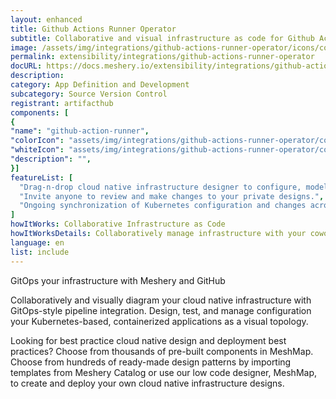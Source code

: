 ```yaml
---
layout: enhanced
title: Github Actions Runner Operator
subtitle: Collaborative and visual infrastructure as code for Github Actions Runner Operator
image: /assets/img/integrations/github-actions-runner-operator/icons/color/github-actions-runner-operator-color.svg
permalink: extensibility/integrations/github-actions-runner-operator
docURL: https://docs.meshery.io/extensibility/integrations/github-actions-runner-operator
description: 
category: App Definition and Development
subcategory: Source Version Control
registrant: artifacthub
components: [
{
"name": "github-action-runner",
"colorIcon": "assets/img/integrations/github-actions-runner-operator/components/github-action-runner/icons/color/github-action-runner-color.svg",
"whiteIcon": "assets/img/integrations/github-actions-runner-operator/components/github-action-runner/icons/white/github-action-runner-white.svg",
"description": "",
}]
featureList: [
  "Drag-n-drop cloud native infrastructure designer to configure, model, and deploy your workloads.",
  "Invite anyone to review and make changes to your private designs.",
  "Ongoing synchronization of Kubernetes configuration and changes across any number of clusters."
]
howItWorks: Collaborative Infrastructure as Code
howItWorksDetails: Collaboratively manage infrastructure with your coworkers synchronously sharing the same designs.
language: en
list: include
---
```

<p>
GitOps your infrastructure with Meshery and GitHub
</p>
<p>
    Collaboratively and visually diagram your cloud native infrastructure with GitOps-style pipeline integration. Design, test, and manage configuration your Kubernetes-based, containerized applications as a visual topology.
</p>
<p>
    Looking for best practice cloud native design and deployment best practices? Choose from thousands of pre-built components in MeshMap. Choose from hundreds of ready-made design patterns by importing templates from Meshery Catalog or use our low code designer, MeshMap, to create and deploy your own cloud native infrastructure designs.
</p>
